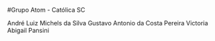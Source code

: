 #Grupo Atom - Católica SC

André Luiz Michels da Silva
Gustavo Antonio da Costa Pereira
Victoria Abigail Pansini
